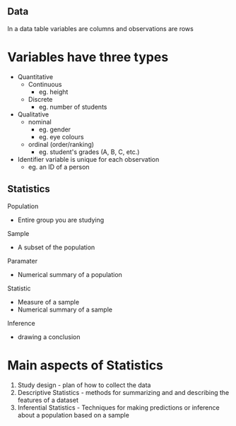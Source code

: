 ## Data

In a data table variables are columns and observations are rows
# Variables have three types
- Quantitative
	- Continuous
		- eg. height
	- Discrete
		- eg. number of students
- Qualitative
	- nominal
		- eg. gender
		- eg. eye colours
	- ordinal (order/ranking)
		- eg. student's grades (A, B, C, etc.)
- Identifier variable is unique for each observation
	- eg. an ID of a person


## Statistics

Population
- Entire group you are studying

Sample
- A subset of the population

Paramater
- Numerical summary of a population

Statistic
- Measure of a sample
- Numerical summary of a sample

Inference
- drawing a conclusion

# Main aspects of Statistics

1. Study design - plan of how to collect the data
2. Descriptive Statistics - methods for summarizing and and describing the features of a dataset
3. Inferential Statistics - Techniques for making predictions or inference about a population based on a sample